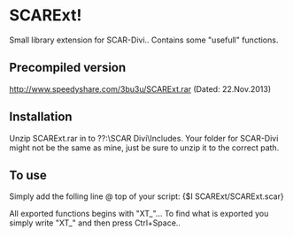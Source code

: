 SCARExt!
========
Small library extension for SCAR-Divi.. Contains some "usefull" functions.


Precompiled version
--------
http://www.speedyshare.com/3bu3u/SCARExt.rar (Dated: 22.Nov.2013) 


Installation 
--------
Unzip SCARExt.rar in to ??:\SCAR Divi\Includes. 
Your folder for SCAR-Divi might not be the same as mine, just be sure to unzip it to the correct path.


To use
--------
Simply add the folling line @ top of your script:
{$I SCARExt/SCARExt.scar}

All exported functions begins with "XT_"... To find what is exported you simply write "XT_" and then press Ctrl+Space..
